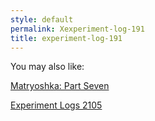 ```yaml
---
style: default
permalink: Xexperiment-log-191
title: experiment-log-191
---
```

You may also like:

[Matryoshka: Part Seven](http://scp-wiki.net/matryoshka-seven)

[Experiment Logs 2105](http://scp-wiki.net/experiment-logs-2105)
